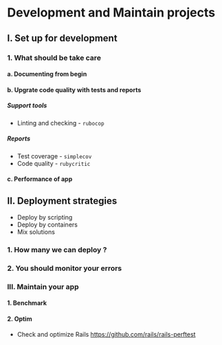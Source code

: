 # Development and Maintain projects

## I. Set up for development

### 1. What should be take care

#### a. Documenting from begin

#### b. Upgrate code quality with tests and reports

##### Support tools

- Linting and checking - `rubocop`

##### Reports

- Test coverage - `simplecov`
- Code quality - `rubycritic`

#### c. Performance of app

## II. Deployment strategies

- Deploy by scripting
- Deploy by containers
- Mix solutions

### 1. How many we can deploy ?

### 2. You should monitor your errors

### III. Maintain your app

#### 1. Benchmark

#### 2. Optim
- Check and optimize Rails <https://github.com/rails/rails-perftest>
